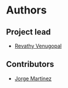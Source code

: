 # Authors

## Project lead

* [Revathy Venugopal](https://github.com/Revathyvenugopal162)

## Contributors

* [Jorge Martinez](https://github.com/jorgepiloto)
